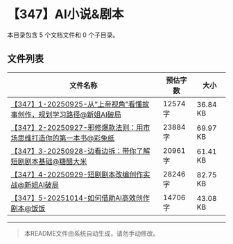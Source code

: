 # 【347】AI小说&剧本

本目录包含 5 个文档文件和 0 个子目录。

## 文件列表

| 文件名称 | 预估字数 | 大小 |
|---------|---------|------|
| [【347】1-20250925-从“上帝视角”看懂故事创作，规划学习路径@新姐AI破局](docs/【347】AI小说&剧本/【347】1-20250925-从“上帝视角”看懂故事创作，规划学习路径@新姐AI破局.md) | 12574 字 | 36.84 KB |
| [【347】2-20250927-邪修爆款法则：用市场思维打造你的第一本书@彩兔纸](docs/【347】AI小说&剧本/【347】2-20250927-邪修爆款法则：用市场思维打造你的第一本书@彩兔纸.md) | 23884 字 | 69.97 KB |
| [【347】3-20250928-边看边拆：带你了解短剧剧本基础@糖醋大米](docs/【347】AI小说&剧本/【347】3-20250928-边看边拆：带你了解短剧剧本基础@糖醋大米.md) | 20961 字 | 61.41 KB |
| [【347】4-20250929-短剧剧本改编创作实战@新姐AI破局](docs/【347】AI小说&剧本/【347】4-20250929-短剧剧本改编创作实战@新姐AI破局.md) | 28246 字 | 82.75 KB |
| [【347】5-20251014-如何借助AI高效创作剧本@饭饭](docs/【347】AI小说&剧本/【347】5-20251014-如何借助AI高效创作剧本@饭饭.md) | 14706 字 | 43.08 KB |

---

> 本README文件由系统自动生成，请勿手动修改。
